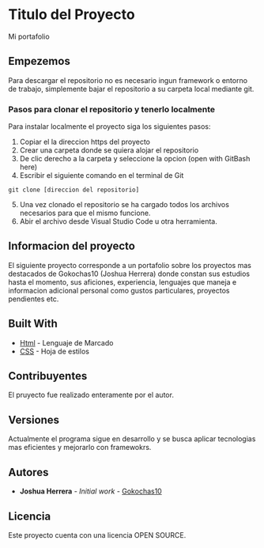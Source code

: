 # Titulo del Proyecto

Mi portafolio

## Empezemos

Para descargar el repositorio no es necesario ingun framework o entorno de trabajo, simplemente bajar el repositorio a su carpeta local mediante git.

### Pasos para clonar el repositorio y tenerlo localmente

Para instalar localmente el proyecto siga los siguientes pasos: 
1. Copiar el la direccion https del proyecto
2. Crear una carpeta donde  se quiera alojar el repositorio
3. De clic derecho a la carpeta y seleccione la opcion (open with GitBash here)
4. Escribir el siguiente comando en el terminal de Git
```
git clone [direccion del repositorio]
```
5. Una vez clonado el repositorio se ha cargado todos los archivos necesarios para que el mismo funcione.
6. Abir el archivo desde Visual Studio Code u otra herramienta.

## Informacion del proyecto

El siguiente proyecto corresponde a un portafolio sobre los proyectos mas destacados de Gokochas10 (Joshua Herrera) donde constan sus estudios hasta el momento, sus aficiones, experiencia, lenguajes que maneja e informacion adicional personal como gustos particulares, proyectos pendientes etc. 

## Built With

* [Html](https://lenguajehtml.com) - Lenguaje de Marcado
* [CSS](https://lenguajecss.com) - Hoja de estilos


## Contribuyentes

El pruyecto fue realizado enteramente por el autor.

## Versiones

Actualmente el programa sigue en desarrollo y se busca aplicar tecnologias mas eficientes y mejorarlo con framewokrs.

## Autores

* **Joshua Herrera** - *Initial work* - [Gokochas10](https://github.com/Gokochas10)

## Licencia

Este proyecto cuenta con una licencia OPEN SOURCE.

